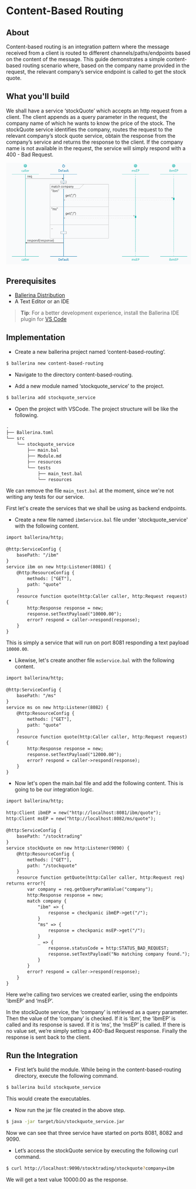 # Content-Based Routing

## About

Content-based routing is an integration pattern where the message received from a client is routed to different channels/paths/endpoints based on the content of the message. This guide demonstrates a simple content-based routing scenario where, based on the company name provided in the request, the relevant company’s service endpoint is called to get the stock quote.

## What you'll build

We shall have a service ‘stockQuote’ which accepts an http request from a client. The client appends as a query parameter in the request, the company name of which he wants to know the price of the stock. The stockQuote service identifies the company, routes the request to the relevant company’s stock quote service, obtain the response from the company’s service and returns the response to the client. If the company name is not available in the request, the service will simply respond with a 400 - Bad Request.

![cbr](../../../../../../assets/img/cbr.png)

## Prerequisites

- [Ballerina Distribution](https://ballerina.io/learn/getting-started/)
- A Text Editor or an IDE 
> **Tip**: For a better development experience, install the Ballerina IDE plugin for [VS Code](https://marketplace.visualstudio.com/items?itemName=ballerina.ballerina)
	
## Implementation

* Create a new ballerina project named ‘content-based-routing’.

```bash
$ ballerina new content-based-routing
```

* Navigate to the directory content-based-routing.

* Add a new module named ‘stockquote_service’ to the project.

```bash
$ ballerina add stockquote_service
```

* Open the project with VSCode. The project structure will be like the following.

```shell
.
├── Ballerina.toml
└── src
    └── stockquote_service
        ├── main.bal
        ├── Module.md
        ├── resources
        └── tests
            ├── main_test.bal
            └── resources
```

We can remove the file `main_test.bal` at the moment, since we're not writing any tests for our service.

First let's create the services that we shall be using as backend endpoints. 

* Create a new file named `ibmService.bal` file under 'stockquote_service' with the following content.

```ballerina
import ballerina/http;

@http:ServiceConfig {
    basePath: "/ibm"
}
service ibm on new http:Listener(8081) {
    @http:ResourceConfig {
        methods: ["GET"],
        path: "quote"
    }
    resource function quote(http:Caller caller, http:Request request) {
        http:Response response = new;
        response.setTextPayload("10000.00");
        error? respond = caller->respond(response);
    }
}
```

This is simply a service that will run on port 8081 responding a text payload `10000.00`.

* Likewise, let's create another file `msService.bal` with the following content.

```ballerina
import ballerina/http;

@http:ServiceConfig {
    basePath: "/ms"
}
service ms on new http:Listener(8082) {
    @http:ResourceConfig {
        methods: ["GET"],
        path: "quote"
    }
    resource function quote(http:Caller caller, http:Request request) {
        http:Response response = new;
        response.setTextPayload("12000.00");
        error? respond = caller->respond(response);
    }
}
```

* Now let's open the main.bal file and add the following content. This is going to be our integration logic.

```ballerina
import ballerina/http;

http:Client ibmEP = new("http://localhost:8081/ibm/quote");
http:Client msEP = new("http://localhost:8082/ms/quote");

@http:ServiceConfig {
    basePath: "/stocktrading"
}
service stockQuote on new http:Listener(9090) {
    @http:ResourceConfig {
        methods: ["GET"],
        path: "/stockquote"
    }
    resource function getQuote(http:Caller caller, http:Request req) returns error?{
        var company = req.getQueryParamValue("company");
        http:Response response = new;
        match company {
            "ibm" => {
                response = checkpanic ibmEP->get("/");
            }
            "ms" => {
                response = checkpanic msEP->get("/");
            }
            _ => {
                response.statusCode = http:STATUS_BAD_REQUEST;
                response.setTextPayload("No matching company found.");
            }
        }        
        error? respond = caller->respond(response);
    }    
}
```
Here we’re calling two services we created earlier, using the endpoints ‘ibmEP’ and ‘msEP’.

In the stockQuote service, the ‘company’ is retrieved as a query parameter. Then the value of the ‘company’ is checked. If it is ‘ibm’, the ‘ibmEP’ is called and its response is saved. If it is ‘ms’, the ‘msEP’ is called. If there is no value set, we’re simply setting a 400-Bad Request response. Finally the response is sent back to the client.

## Run the Integration

* First let’s build the module. While being in the content-based-routing directory, execute the following command.

```bash
$ ballerina build stockquote_service
```

This would create the executables. 

* Now run the jar file created in the above step.

```bash
$ java -jar target/bin/stockquote_service.jar
```

Now we can see that three service have started on ports 8081, 8082 and 9090. 

* Let’s access the stockQuote service by executing the following curl command.

```bash
$ curl http://localhost:9090/stocktrading/stockquote?company=ibm
```

We will get a text value 10000.00 as the response.
